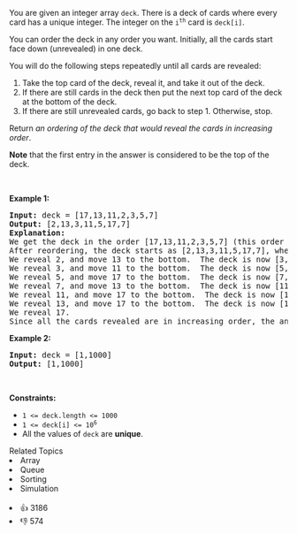<p>You are given an integer array <code>deck</code>. There is a deck of cards where every card has a unique integer. The integer on the <code>i<sup>th</sup></code> card is <code>deck[i]</code>.</p>

<p>You can order the deck in any order you want. Initially, all the cards start face down (unrevealed) in one deck.</p>

<p>You will do the following steps repeatedly until all cards are revealed:</p>

<ol> 
 <li>Take the top card of the deck, reveal it, and take it out of the deck.</li> 
 <li>If there are still cards in the deck then put the next top card of the deck at the bottom of the deck.</li> 
 <li>If there are still unrevealed cards, go back to step 1. Otherwise, stop.</li> 
</ol>

<p>Return <em>an ordering of the deck that would reveal the cards in increasing order</em>.</p>

<p><strong>Note</strong> that the first entry in the answer is considered to be the top of the deck.</p>

<p>&nbsp;</p> 
<p><strong class="example">Example 1:</strong></p>

<pre>
<strong>Input:</strong> deck = [17,13,11,2,3,5,7]
<strong>Output:</strong> [2,13,3,11,5,17,7]
<strong>Explanation:</strong> 
We get the deck in the order [17,13,11,2,3,5,7] (this order does not matter), and reorder it.
After reordering, the deck starts as [2,13,3,11,5,17,7], where 2 is the top of the deck.
We reveal 2, and move 13 to the bottom.  The deck is now [3,11,5,17,7,13].
We reveal 3, and move 11 to the bottom.  The deck is now [5,17,7,13,11].
We reveal 5, and move 17 to the bottom.  The deck is now [7,13,11,17].
We reveal 7, and move 13 to the bottom.  The deck is now [11,17,13].
We reveal 11, and move 17 to the bottom.  The deck is now [13,17].
We reveal 13, and move 17 to the bottom.  The deck is now [17].
We reveal 17.
Since all the cards revealed are in increasing order, the answer is correct.
</pre>

<p><strong class="example">Example 2:</strong></p>

<pre>
<strong>Input:</strong> deck = [1,1000]
<strong>Output:</strong> [1,1000]
</pre>

<p>&nbsp;</p> 
<p><strong>Constraints:</strong></p>

<ul> 
 <li><code>1 &lt;= deck.length &lt;= 1000</code></li> 
 <li><code>1 &lt;= deck[i] &lt;= 10<sup>6</sup></code></li> 
 <li>All the values of <code>deck</code> are <strong>unique</strong>.</li> 
</ul>

<div><div>Related Topics</div><div><li>Array</li><li>Queue</li><li>Sorting</li><li>Simulation</li></div></div><br><div><li>👍 3186</li><li>👎 574</li></div>